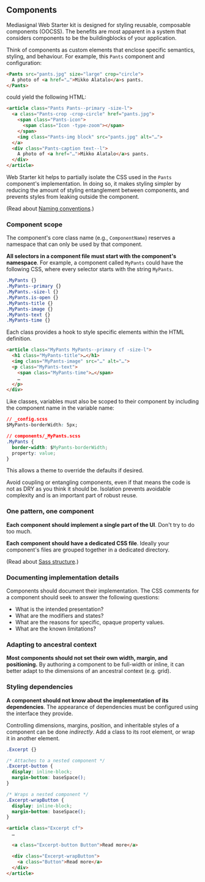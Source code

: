 ## Components

Mediasignal Web Starter kit is designed for styling reusable, composable components (OOCSS). The benefits are most apparent in a system that considers components to be the buildingblocks of your application.

Think of components as custom elements that enclose specific semantics,
styling, and behaviour. For example, this `Pants` component and configuration:

```html
<Pants src="pants.jpg" size="large" crop="circle">
  A photo of <a href="…">Mikko Alatalo</a>s pants.
</Pants>
```

could yield the following HTML:

```html
<article class="Pants Pants--primary -size-l">
  <a class="Pants-crop -crop-circle" href="pants.jpg">
    <span class="Pants-icon">
      <span class="Icon -type-zoom"></span>
    </span>
    <img class="Pants-img block" src="pants.jpg" alt="…">
  </a>
  <div class="Pants-caption text--l">
    A photo of <a href="…">Mikko Alatalo</a>s pants.
  </div>
</article>
```

Web Starter kit helps to partially isolate the CSS used in the `Pants` component's implementation. In doing so, it makes styling simpler by reducing the amount of styling entanglement between components, and prevents styles from leaking outside the component.

(Read about [Naming conventions](#naming-conventions).)

### Component scope

The component's core class name (e.g., `ComponentName`) reserves a namespace
that can only be used by that component.

**All selectors in a component file must start with the component's
namespace**. For example, a component called `MyPants` could have the
following CSS, where every selector starts with the string `MyPants`.

```css
.MyPants {}
.MyPants--primary {}
.MyPants.-size-l {}
.MyPants.is-open {}
.MyPants-title {}
.MyPants-image {}
.MyPants-text {}
.MyPants-time {}
```

Each class provides a hook to style specific elements within the HTML definition.

```html
<article class="MyPants MyPants--primary cf -size-l">
  <h1 class="MyPants-title">…</h1>
  <img class="MyPants-image" src="…" alt="…">
  <p class="MyPants-text">
    <span class="MyPants-time">…</span>
    …
  </p>
</div>
```

Like classes, variables must also be scoped to their component by including the
component name in the variable name:

```css
// _config.scss
$MyPants-borderWidth: 5px;

// components/_MyPants.scss
.MyPants {
  border-width: $MyPants-borderWidth;
  property: value;
}
```

This allows a theme to override the defaults if desired.

Avoid coupling or entangling components, even if that means the code is not as
DRY as you think it should be. Isolation prevents avoidable complexity and is
an important part of robust reuse.

### One pattern, one component

**Each component should implement a single part of the UI**. Don't try to do
too much.

**Each component should have a dedicated CSS file**. Ideally your component's
files are grouped together in a dedicated directory.

(Read about [Sass structure](#sass-structure).)

### Documenting implementation details

Components should document their implementation. The CSS comments for a component should seek to answer the following questions:

* What is the intended presentation?
* What are the modifiers and states?
* What are the reasons for specific, opaque property values.
* What are the known limitations?

### Adapting to ancestral context

**Most components should not set their own width, margin, and positioning.** By
authoring a component to be full-width or inline, it can better adapt to the
dimensions of an ancestral context (e.g. grid).

### Styling dependencies

**A component should not know about the implementation of its dependencies**.
The appearance of dependencies must be configured using the interface they provide.

Controlling dimensions, margins, position, and inheritable styles of a
component can be done _indirectly_. Add a class to its root element, or wrap
it in another element.

```css
.Excerpt {}

/* Attaches to a nested component */
.Excerpt-button {
  display: inline-block;
  margin-bottom: baseSpace();
}

/* Wraps a nested component */
.Excerpt-wrapButton {
  display: inline-block;
  margin-bottom: baseSpace();
}
```

```html
<article class="Excerpt cf">
  …

  <a class="Excerpt-button Button">Read more</a>

  <div class="Excerpt-wrapButton">
    <a class="Button">Read more</a>
  </div>
</article>
```
